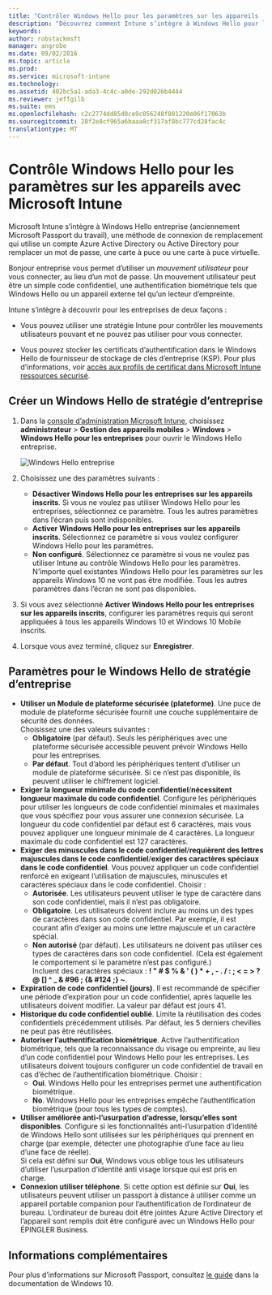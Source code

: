 ```yaml
---
title: "Contrôler Windows Hello pour les paramètres sur les appareils | Microsoft Intune"
description: "Découvrez comment Intune s’intègre à Windows Hello pour les entreprises, une méthode de connexion de remplacement qui utilise un compte Azure Active Directory ou Active Directory pour remplacer un mot de passe, une carte à puce ou une carte à puce virtuelle."
keywords: 
author: robstackmsft
manager: angrobe
ms.date: 09/02/2016
ms.topic: article
ms.prod: 
ms.service: microsoft-intune
ms.technology: 
ms.assetid: 402bc5a1-ada3-4c4c-a0de-292d026b4444
ms.reviewer: jeffgilb
ms.suite: ems
ms.openlocfilehash: c2c2774dd85d8ce9c056248f801220e06f17063b
ms.sourcegitcommit: 28f2e8cf965a6baaa8cf317af8bc777cd28fac4c
translationtype: MT
---
```

# Contrôle Windows Hello pour les paramètres sur les appareils avec Microsoft Intune
Microsoft Intune s’intègre à Windows Hello entreprise (anciennement Microsoft Passport du travail), une méthode de connexion de remplacement qui utilise un compte Azure Active Directory ou Active Directory pour remplacer un mot de passe, une carte à puce ou une carte à puce virtuelle.

Bonjour entreprise vous permet d’utiliser un *mouvement utilisateur* pour vous connecter, au lieu d’un mot de passe. Un mouvement utilisateur peut être un simple code confidentiel, une authentification biométrique tels que Windows Hello ou un appareil externe tel qu’un lecteur d’empreinte.

Intune s’intègre à découvrir pour les entreprises de deux façons :

-   Vous pouvez utiliser une stratégie Intune pour contrôler les mouvements utilisateurs pouvant et ne pouvez pas utiliser pour vous connecter.

-   Vous pouvez stocker les certificats d’authentification dans le Windows Hello de fournisseur de stockage de clés d’entreprise (KSP). Pour plus d’informations, voir [accès aux profils de certificat dans Microsoft Intune ressources sécurisé](secure-resource-access-with-certificate-profiles.md).

## Créer un Windows Hello de stratégie d’entreprise

1.  Dans la [console d’administration Microsoft Intune](https://manage.microsoft.com), choisissez **administrateur** &gt; **Gestion des appareils mobiles** &gt; **Windows** &gt; **Windows Hello pour les entreprises** pour ouvrir le Windows Hello entreprise.

    ![Windows Hello entreprise](../media/passport.png)

2.  Choisissez une des paramètres suivants :
    - **Désactiver Windows Hello pour les entreprises sur les appareils inscrits**. Si vous ne voulez pas utiliser Windows Hello pour les entreprises, sélectionnez ce paramètre. Tous les autres paramètres dans l’écran puis sont indisponibles.
    - **Activer Windows Hello pour les entreprises sur les appareils inscrits**. Sélectionnez ce paramètre si vous voulez configurer Windows Hello pour les paramètres.
    - **Non configuré**. Sélectionnez ce paramètre si vous ne voulez pas utiliser Intune au contrôle Windows Hello pour les paramètres. N’importe quel existantes Windows Hello pour les paramètres sur les appareils Windows 10 ne vont pas être modifiée. Tous les autres paramètres dans l’écran ne sont pas disponibles.
3.  Si vous avez sélectionné **Activer Windows Hello pour les entreprises sur les appareils inscrits**, configurer les paramètres requis qui seront appliquées à tous les appareils Windows 10 et Windows 10 Mobile inscrits.
4.  Lorsque vous avez terminé, cliquez sur **Enregistrer**.


## Paramètres pour le Windows Hello de stratégie d’entreprise

- **Utiliser un Module de plateforme sécurisée (plateforme)**. Une puce de module de plateforme sécurisée fournit une couche supplémentaire de sécurité des données.<br>Choisissez une des valeurs suivantes :
    - **Obligatoire** (par défaut). Seuls les périphériques avec une plateforme sécurisée accessible peuvent prévoir Windows Hello pour les entreprises.
    - **Par défaut**. Tout d’abord les périphériques tentent d’utiliser un module de plateforme sécurisée. Si ce n’est pas disponible, ils peuvent utiliser le chiffrement logiciel.
- **Exiger la longueur minimale du code confidentiel**/**nécessitent longueur maximale du code confidentiel**. Configure les périphériques pour utiliser les longueurs de code confidentiel minimales et maximales que vous spécifiez pour vous assurer une connexion sécurisée. La longueur du code confidentiel par défaut est 6 caractères, mais vous pouvez appliquer une longueur minimale de 4 caractères. La longueur maximale du code confidentiel est 127 caractères.
- **Exiger des minuscules dans le code confidentiel**/**requièrent des lettres majuscules dans le code confidentiel**/**exiger des caractères spéciaux dans le code confidentiel**. Vous pouvez appliquer un code confidentiel renforcé en exigeant l’utilisation de majuscules, minuscules et caractères spéciaux dans le code confidentiel. Choisir :
    - **Autorisée**. Les utilisateurs peuvent utiliser le type de caractère dans son code confidentiel, mais il n’est pas obligatoire.
    - **Obligatoire**. Les utilisateurs doivent inclure au moins un des types de caractères dans son code confidentiel. Par exemple, il est courant afin d’exiger au moins une lettre majuscule et un caractère spécial.
    - **Non autorisé** (par défaut). Les utilisateurs ne doivent pas utiliser ces types de caractères dans son code confidentiel. (Cela est également le comportement si le paramètre n’est pas configuré.)<br>Incluent des caractères spéciaux : **! " # $ % &amp; ' ( ) &#42; + , - . / : ; &lt; = &gt; ? @ [\] ^ _ & #96 ; {& #124 ;} ~**.
- **Expiration de code confidentiel (jours)**. Il est recommandé de spécifier une période d’expiration pour un code confidentiel, après laquelle les utilisateurs doivent modifier. La valeur par défaut est jours 41.
- **Historique du code confidentiel oublié**. Limite la réutilisation des codes confidentiels précédemment utilisés. Par défaut, les 5 derniers chevilles ne peut pas être réutilisées.
- **Autoriser l’authentification biométrique**. Active l’authentification biométrique, tels que la reconnaissance du visage ou empreinte, au lieu d’un code confidentiel pour Windows Hello pour les entreprises. Les utilisateurs doivent toujours configurer un code confidentiel de travail en cas d’échec de l’authentification biométrique. Choisir :
    - **Oui**. Windows Hello pour les entreprises permet une authentification biométrique.
    - **No**. Windows Hello pour les entreprises empêche l’authentification biométrique (pour tous les types de comptes).
- **Utiliser améliorée anti-l’usurpation d’adresse, lorsqu’elles sont disponibles**. Configure si les fonctionnalités anti-l’usurpation d’identité de Windows Hello sont utilisées sur les périphériques qui prennent en charge (par exemple, détecter une photographie d’une face au lieu d’une face de réelle).<br>Si cela est défini sur **Oui**, Windows vous oblige tous les utilisateurs d’utiliser l’usurpation d’identité anti visage lorsque qui est pris en charge.
- **Connexion utiliser téléphone**. Si cette option est définie sur **Oui**, les utilisateurs peuvent utiliser un passport à distance à utiliser comme un appareil portable companion pour l’authentification de l’ordinateur de bureau. L’ordinateur de bureau doit être jointes Azure Active Directory et l’appareil sont remplis doit être configuré avec un Windows Hello pour ÉPINGLER Business.

## Informations complémentaires
Pour plus d’informations sur Microsoft Passport, consultez [le guide](https://technet.microsoft.com/library/mt589441.aspx) dans la documentation de Windows 10.
